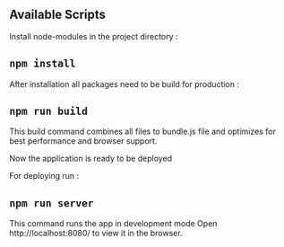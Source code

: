 ## Available Scripts

Install node-modules in the project directory : 

## `npm install`

After installation all packages need to be build for production : 

## `npm run build`

This build command combines all files to bundle.js file and optimizes for best performance and browser support.

Now the application is ready to be deployed

For deploying run :

## `npm run server`

This command runs the app in development mode
Open http://localhost:8080/ to view it in the browser.